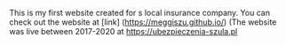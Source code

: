 This is my first website created for s local insurance company. 
You can check out the website at [link] (https://meggiszu.github.io/)
(The website was live between 2017-2020 at https://ubezpieczenia-szula.pl

